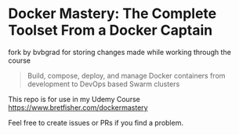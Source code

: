 # Docker Mastery: The Complete Toolset From a Docker Captain
fork by bvbgrad for storing changes made while working through the course

> Build, compose, deploy, and manage Docker containers from development to DevOps based Swarm clusters

This repo is for use in my Udemy Course https://www.bretfisher.com/dockermastery

Feel free to create issues or PRs if you find a problem.
